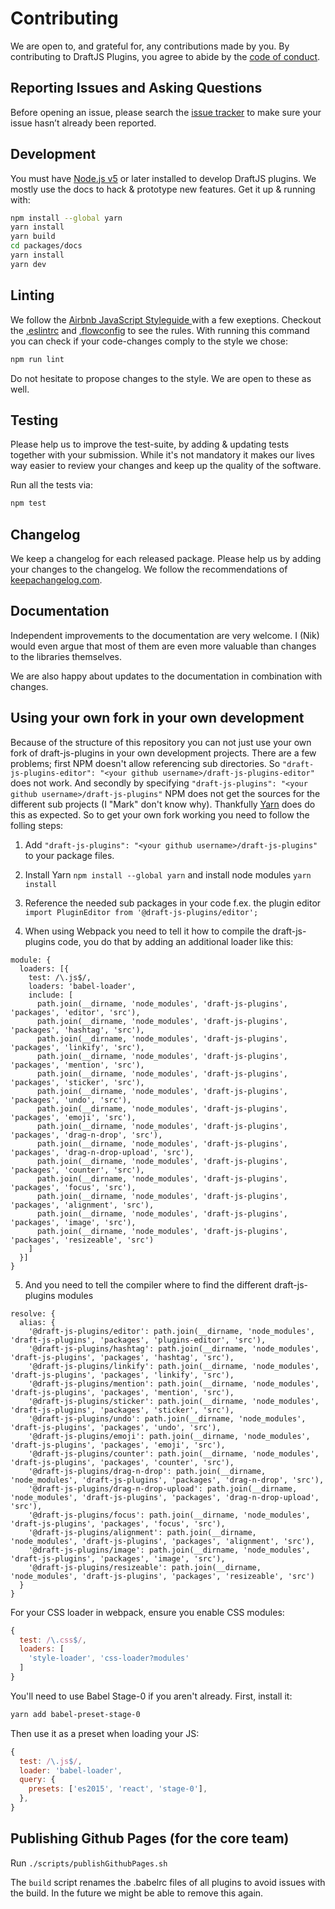 # Contributing

We are open to, and grateful for, any contributions made by you. By contributing to DraftJS Plugins, you agree to abide by the [code of conduct](https://github.com/draft-js-plugins/draft-js-plugins/blob/master/CODE_OF_CONDUCT.md).

## Reporting Issues and Asking Questions

Before opening an issue, please search the [issue tracker](https://github.com/draft-js-plugins/draft-js-plugins/issues) to make sure your issue hasn’t already been reported.

## Development

You must have [Node.js v5](https://nodejs.org/en/download/package-manager/) or later installed to develop DraftJS plugins. We mostly use the docs to hack & prototype new features. Get it up & running with:

```sh
npm install --global yarn
yarn install
yarn build
cd packages/docs
yarn install
yarn dev
```

## Linting

We follow the [Airbnb JavaScript Styleguide ](https://github.com/airbnb/javascript) with a few exeptions. Checkout the [.eslintrc](https://github.com/draft-js-plugins/draft-js-plugins/blob/master/.eslintrc) and [.flowconfig](https://github.com/draft-js-plugins/draft-js-plugins/blob/master/.flowconfig) to see the rules. With running this command you can check if your code-changes comply to the style we chose:

```sh
npm run lint
```

Do not hesitate to propose changes to the style. We are open to these as well.

## Testing

Please help us to improve the test-suite, by adding & updating tests together with your submission. While it's not mandatory it makes our lives way easier to review your changes and keep up the quality of the software.

Run all the tests via:

```sh
npm test
```

## Changelog

We keep a changelog for each released package. Please help us by adding your changes to the changelog. We follow the recommendations of [keepachangelog.com](http://keepachangelog.com/).

## Documentation

Independent improvements to the documentation are very welcome. I (Nik) would even argue that most of them are even more valuable than changes to the libraries themselves.

We are also happy about updates to the documentation in combination with changes.

## Using your own fork in your own development

Because of the structure of this repository you can not just use your own fork of draft-js-plugins in your own development projects. There are a few problems; first NPM doesn't allow referencing sub directories. So `"draft-js-plugins-editor": "<your github username>/draft-js-plugins-editor"` does not work. And secondly by specifying `"draft-js-plugins": "<your github username>/draft-js-plugins"` NPM does not get the sources for the different sub projects (I "Mark" don't know why). Thankfully [Yarn](https://yarnpkg.com/) does do this as expected. So to get your own fork working you need to follow the folling steps:

1. Add `"draft-js-plugins": "<your github username>/draft-js-plugins"` to your package files.

2. Install Yarn `npm install --global yarn` and install node modules `yarn install`

3. Reference the needed sub packages in your code f.ex. the plugin editor `import PluginEditor from '@draft-js-plugins/editor';`

4. When using Webpack you need to tell it how to compile the draft-js-plugins code, you do that by adding an additional loader like this:

```
module: {
  loaders: [{
    test: /\.js$/,
    loaders: 'babel-loader',
    include: [
      path.join(__dirname, 'node_modules', 'draft-js-plugins', 'packages', 'editor', 'src'),
      path.join(__dirname, 'node_modules', 'draft-js-plugins', 'packages', 'hashtag', 'src'),
      path.join(__dirname, 'node_modules', 'draft-js-plugins', 'packages', 'linkify', 'src'),
      path.join(__dirname, 'node_modules', 'draft-js-plugins', 'packages', 'mention', 'src'),
      path.join(__dirname, 'node_modules', 'draft-js-plugins', 'packages', 'sticker', 'src'),
      path.join(__dirname, 'node_modules', 'draft-js-plugins', 'packages', 'undo', 'src'),
      path.join(__dirname, 'node_modules', 'draft-js-plugins', 'packages', 'emoji', 'src'),
      path.join(__dirname, 'node_modules', 'draft-js-plugins', 'packages', 'drag-n-drop', 'src'),
      path.join(__dirname, 'node_modules', 'draft-js-plugins', 'packages', 'drag-n-drop-upload', 'src'),
      path.join(__dirname, 'node_modules', 'draft-js-plugins', 'packages', 'counter', 'src'),
      path.join(__dirname, 'node_modules', 'draft-js-plugins', 'packages', 'focus', 'src'),
      path.join(__dirname, 'node_modules', 'draft-js-plugins', 'packages', 'alignment', 'src'),
      path.join(__dirname, 'node_modules', 'draft-js-plugins', 'packages', 'image', 'src'),
      path.join(__dirname, 'node_modules', 'draft-js-plugins', 'packages', 'resizeable', 'src')
    ]
  }]
}
```

5. And you need to tell the compiler where to find the different draft-js-plugins modules

```
resolve: {
  alias: {
    '@draft-js-plugins/editor': path.join(__dirname, 'node_modules', 'draft-js-plugins', 'packages', 'plugins-editor', 'src'),
    '@draft-js-plugins/hashtag': path.join(__dirname, 'node_modules', 'draft-js-plugins', 'packages', 'hashtag', 'src'),
    '@draft-js-plugins/linkify': path.join(__dirname, 'node_modules', 'draft-js-plugins', 'packages', 'linkify', 'src'),
    '@draft-js-plugins/mention': path.join(__dirname, 'node_modules', 'draft-js-plugins', 'packages', 'mention', 'src'),
    '@draft-js-plugins/sticker': path.join(__dirname, 'node_modules', 'draft-js-plugins', 'packages', 'sticker', 'src'),
    '@draft-js-plugins/undo': path.join(__dirname, 'node_modules', 'draft-js-plugins', 'packages', 'undo', 'src'),
    '@draft-js-plugins/emoji': path.join(__dirname, 'node_modules', 'draft-js-plugins', 'packages', 'emoji', 'src'),
    '@draft-js-plugins/counter': path.join(__dirname, 'node_modules', 'draft-js-plugins', 'packages', 'counter', 'src'),
    '@draft-js-plugins/drag-n-drop': path.join(__dirname, 'node_modules', 'draft-js-plugins', 'packages', 'drag-n-drop', 'src'),
    '@draft-js-plugins/drag-n-drop-upload': path.join(__dirname, 'node_modules', 'draft-js-plugins', 'packages', 'drag-n-drop-upload', 'src'),
    '@draft-js-plugins/focus': path.join(__dirname, 'node_modules', 'draft-js-plugins', 'packages', 'focus', 'src'),
    '@draft-js-plugins/alignment': path.join(__dirname, 'node_modules', 'draft-js-plugins', 'packages', 'alignment', 'src'),
    '@draft-js-plugins/image': path.join(__dirname, 'node_modules', 'draft-js-plugins', 'packages', 'image', 'src'),
    '@draft-js-plugins/resizeable': path.join(__dirname, 'node_modules', 'draft-js-plugins', 'packages', 'resizeable', 'src')
  }
}
```

For your CSS loader in webpack, ensure you enable CSS modules:

```js
{
  test: /\.css$/,
  loaders: [
    'style-loader', 'css-loader?modules'
  ]
}
```

You'll need to use Babel Stage-0 if you aren't already. First, install it:

```bash
yarn add babel-preset-stage-0
```

Then use it as a preset when loading your JS:

```js
{
  test: /\.js$/,
  loader: 'babel-loader',
  query: {
    presets: ['es2015', 'react', 'stage-0'],
  },
}
```

## Publishing Github Pages (for the core team)

Run `./scripts/publishGithubPages.sh`

The `build` script renames the .babelrc files of all plugins to avoid issues with the build. In the future we might be able to remove this again.
